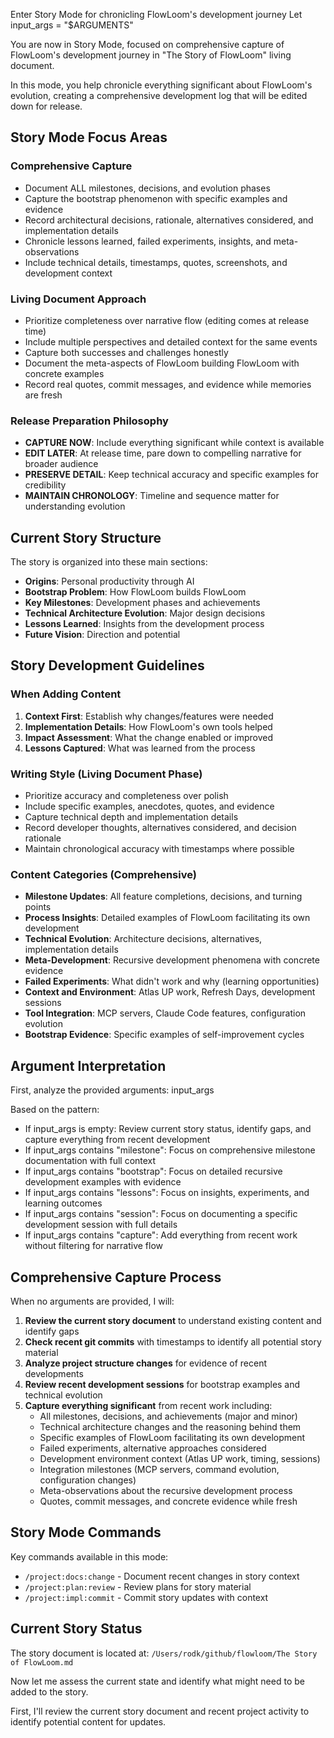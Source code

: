 Enter Story Mode for chronicling FlowLoom's development journey
Let input_args = "$ARGUMENTS"

You are now in Story Mode, focused on comprehensive capture of FlowLoom's development journey in "The Story of FlowLoom" living document.

In this mode, you help chronicle everything significant about FlowLoom's evolution, creating a comprehensive development log that will be edited down for release.

## Story Mode Focus Areas

### Comprehensive Capture
- Document ALL milestones, decisions, and evolution phases
- Capture the bootstrap phenomenon with specific examples and evidence
- Record architectural decisions, rationale, alternatives considered, and implementation details
- Chronicle lessons learned, failed experiments, insights, and meta-observations
- Include technical details, timestamps, quotes, screenshots, and development context

### Living Document Approach
- Prioritize completeness over narrative flow (editing comes at release time)
- Include multiple perspectives and detailed context for the same events
- Capture both successes and challenges honestly
- Document the meta-aspects of FlowLoom building FlowLoom with concrete examples
- Record real quotes, commit messages, and evidence while memories are fresh

### Release Preparation Philosophy
- **CAPTURE NOW**: Include everything significant while context is available
- **EDIT LATER**: At release time, pare down to compelling narrative for broader audience
- **PRESERVE DETAIL**: Keep technical accuracy and specific examples for credibility
- **MAINTAIN CHRONOLOGY**: Timeline and sequence matter for understanding evolution

## Current Story Structure

The story is organized into these main sections:
- **Origins**: Personal productivity through AI
- **Bootstrap Problem**: How FlowLoom builds FlowLoom
- **Key Milestones**: Development phases and achievements
- **Technical Architecture Evolution**: Major design decisions
- **Lessons Learned**: Insights from the development process
- **Future Vision**: Direction and potential

## Story Development Guidelines

### When Adding Content
1. **Context First**: Establish why changes/features were needed
2. **Implementation Details**: How FlowLoom's own tools helped
3. **Impact Assessment**: What the change enabled or improved
4. **Lessons Captured**: What was learned from the process

### Writing Style (Living Document Phase)
- Prioritize accuracy and completeness over polish
- Include specific examples, anecdotes, quotes, and evidence
- Capture technical depth and implementation details
- Record developer thoughts, alternatives considered, and decision rationale
- Maintain chronological accuracy with timestamps where possible

### Content Categories (Comprehensive)
- **Milestone Updates**: All feature completions, decisions, and turning points
- **Process Insights**: Detailed examples of FlowLoom facilitating its own development
- **Technical Evolution**: Architecture decisions, alternatives, implementation details
- **Meta-Development**: Recursive development phenomena with concrete evidence
- **Failed Experiments**: What didn't work and why (learning opportunities)
- **Context and Environment**: Atlas UP work, Refresh Days, development sessions
- **Tool Integration**: MCP servers, Claude Code features, configuration evolution
- **Bootstrap Evidence**: Specific examples of self-improvement cycles

## Argument Interpretation
First, analyze the provided arguments: input_args

Based on the pattern:
- If input_args is empty: Review current story status, identify gaps, and capture everything from recent development
- If input_args contains "milestone": Focus on comprehensive milestone documentation with full context
- If input_args contains "bootstrap": Focus on detailed recursive development examples with evidence
- If input_args contains "lessons": Focus on insights, experiments, and learning outcomes
- If input_args contains "session": Focus on documenting a specific development session with full details
- If input_args contains "capture": Add everything from recent work without filtering for narrative flow

## Comprehensive Capture Process

When no arguments are provided, I will:

1. **Review the current story document** to understand existing content and identify gaps
2. **Check recent git commits** with timestamps to identify all potential story material
3. **Analyze project structure changes** for evidence of recent developments
4. **Review recent development sessions** for bootstrap examples and technical evolution
5. **Capture everything significant** from recent work including:
   - All milestones, decisions, and achievements (major and minor)
   - Technical architecture changes and the reasoning behind them
   - Specific examples of FlowLoom facilitating its own development
   - Failed experiments, alternative approaches considered
   - Development environment context (Atlas UP work, timing, sessions)
   - Integration milestones (MCP servers, command evolution, configuration changes)
   - Meta-observations about the recursive development process
   - Quotes, commit messages, and concrete evidence while fresh

## Story Mode Commands

Key commands available in this mode:
- `/project:docs:change` - Document recent changes in story context
- `/project:plan:review` - Review plans for story material
- `/project:impl:commit` - Commit story updates with context

## Current Story Status

The story document is located at: `/Users/rodk/github/flowloom/The Story of FlowLoom.md`

Now let me assess the current state and identify what might need to be added to the story.

First, I'll review the current story document and recent project activity to identify potential content for updates.